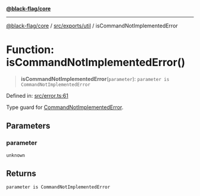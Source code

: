 [**@black-flag/core**](../../../../README.md)

***

[@black-flag/core](../../../../README.md) / [src/exports/util](../README.md) / isCommandNotImplementedError

# Function: isCommandNotImplementedError()

> **isCommandNotImplementedError**(`parameter`): `parameter is CommandNotImplementedError`

Defined in: [src/error.ts:61](https://github.com/Xunnamius/black-flag/blob/5e1e5b553c79657a97e5923bcba77a292781de9e/src/error.ts#L61)

Type guard for [CommandNotImplementedError](../classes/CommandNotImplementedError.md).

## Parameters

### parameter

`unknown`

## Returns

`parameter is CommandNotImplementedError`
